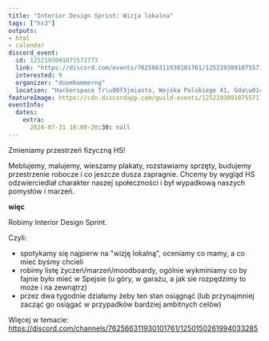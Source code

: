 ```yaml
---
title: "Interior Design Sprint: Wizja lokalna"
tags: ["hs3"]
outputs:
- html
- calendar
discord_event:
  id: 1252193091075571773
  link: "https://discord.com/events/762566311930101761/1252193091075571773"
  interested: 9
  organizer: "doomhammerng"
  location: "Hackerspace Tr\u00f3jmiasto, Wojska Polskiego 41, Gda\u0144sk"
featureImage: https://cdn.discordapp.com/guild-events/1252193091075571773/b781465dc9b9ad9abc27f229805fe4b9.png?size=1024
eventInfo:
  dates:
    extra:
      2024-07-31 18:00-20:30: null
---
```

Zmieniamy przestrzeń fizyczną HS!

Meblujemy, malujemy, wieszamy plakaty, rozstawiamy sprzęty, budujemy przestrzenie robocze i co jeszcze dusza zapragnie. Chcemy by wygląd HS odzwierciedlał charakter naszej społeczności i był wypadkową naszych pomysłów i marzeń.

**więc**

Robimy Interior Design Sprint.

Czyli:

- spotykamy się najpierw na "wizję lokalną", oceniamy co mamy, a co mieć byśmy chcieli
- robimy listę życzeń/marzeń/moodboardy, ogólnie wykminiamy co by fajnie było mieć w Spejsie (u góry, w garażu, a jak sie rozpędzimy to może i na zewnątrz)
- przez dwa tygodnie działamy żeby ten stan osiągnąć (lub przynajmniej zacząć go osiągać w przypadków bardziej ambitnych celów)

Więcej w temacie: https://discord.com/channels/762566311930101761/1250150261994033285
